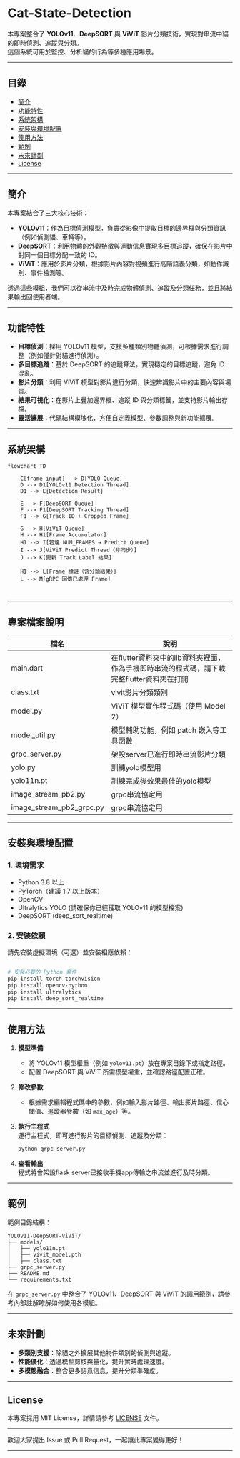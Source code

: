 # Cat-State-Detection


本專案整合了 **YOLOv11**、**DeepSORT** 與 **ViViT** 影片分類技術，實現對串流中貓的即時偵測、追蹤與分類。  
這個系統可用於監控、分析貓的行為等多種應用場景。

---

## 目錄

- [簡介](#簡介)
- [功能特性](#功能特性)
- [系統架構](#系統架構)
- [安裝與環境配置](#安裝與環境配置)
- [使用方法](#使用方法)
- [範例](#範例)
- [未來計劃](#未來計劃)
- [License](#license)

---

## 簡介

本專案結合了三大核心技術：
- **YOLOv11**：作為目標偵測模型，負責從影像中提取目標的邊界框與分類資訊（例如偵測貓、車輛等）。
- **DeepSORT**：利用物體的外觀特徵與運動信息實現多目標追蹤，確保在影片中對同一個目標分配一致的 ID。
- **ViViT**：應用於影片分類，根據影片內容對視頻進行高階語義分類，如動作識別、事件檢測等。

透過這些模組，我們可以從串流中及時完成物體偵測、追蹤及分類任務，並且將結果輸出回使用者端。

---

## 功能特性

- **目標偵測**：採用 YOLOv11 模型，支援多種類別物體偵測，可根據需求進行調整（例如僅針對貓進行偵測）。
- **多目標追蹤**：基於 DeepSORT 的追蹤算法，實現穩定的目標追蹤，避免 ID 混亂。
- **影片分類**：利用 ViViT 模型對影片進行分類，快速辨識影片中的主要內容與場景。
- **結果可視化**：在影片上疊加邊界框、追蹤 ID 與分類標籤，並支持影片輸出存檔。
- **靈活擴展**：代碼結構模塊化，方便自定義模型、參數調整與新功能擴展。

---

## 系統架構

```mermaid
flowchart TD

    C[frame input] --> D[YOLO Queue]
    D --> D1[YOLOv11 Detection Thread]
    D1 --> E[Detection Result]

    E --> F[DeepSORT Queue]
    F --> F1[DeepSORT Tracking Thread]
    F1 --> G[Track ID + Cropped Frame]

    G --> H[ViViT Queue]
    H --> H1[Frame Accumulator]
    H1 --> I[若達 NUM_FRAMES → Predict Queue]
    I --> J[ViViT Predict Thread（非同步）]
    J --> K[更新 Track Label 結果]

    H1 --> L[Frame 標註（含分類結果）]
    L --> M[gRPC 回傳已處理 Frame]



```

---
## 專案檔案說明

| 檔名 | 說明 |
|------|------|
| main.dart | 在flutter資料夾中的lib資料夾裡面，作為手機即時串流的程式碼，請下載完整flutter資料夾在打開 |
| class.txt | vivit影片分類類別 |
| model.py | ViViT 模型實作程式碼（使用 Model 2） |
| model_util.py | 模型輔助功能，例如 patch 嵌入等工具函數 |
| grpc_server.py | 架設server已進行即時串流影片分類|
| yolo.py | 訓練yolo模型用 |
| yolo11n.pt | 訓練完成後效果最佳的yolo模型|
| image_stream_pb2.py | grpc串流協定用|
| image_stream_pb2_grpc.py | grpc串流協定用|
---

## 安裝與環境配置

### 1. 環境需求

- Python 3.8 以上
- PyTorch（建議 1.7 以上版本）
- OpenCV
- Ultralytics YOLO (請確保你已經獲取 YOLOv11 的模型檔案)
- DeepSORT (deep_sort_realtime)

### 2. 安裝依賴

請先安裝虛擬環境（可選）並安裝相應依賴：

```bash

# 安裝必要的 Python 套件
pip install torch torchvision
pip install opencv-python
pip install ultralytics
pip install deep_sort_realtime

```

---

## 使用方法

1. **模型準備**  
   - 將 YOLOv11 模型權重（例如 `yolov11.pt`）放在專案目錄下或指定路徑。
   - 配置 DeepSORT 與 ViViT 所需模型權重，並確認路徑配置正確。

2. **修改參數**  
   - 根據需求編輯程式碼中的參數，例如輸入影片路徑、輸出影片路徑、信心閾值、追蹤器參數（如 `max_age`）等。

3. **執行主程式**  
   運行主程式，即可進行影片的目標偵測、追蹤及分類：
   ```bash
   python grpc_server.py
   ```

4. **查看輸出**  
   程式將會架設flask server已接收手機app傳輸之串流並進行及時分類。

---

## 範例

範例目錄結構：
```
YOLOv11-DeepSORT-ViViT/
├── models/
│   ├── yolo11n.pt
│   ├── vivit_model.pth
│   ├── class.txt
├── grpc_server.py
├── README.md
└── requirements.txt
```

在 `grpc_server.py` 中整合了 YOLOv11、DeepSORT 與 ViViT 的調用範例，請參考內部註解瞭解如何使用各模組。

---

## 未來計劃

- **多類別支援**：除貓之外擴展其他物件類別的偵測與追蹤。
- **性能優化**：透過模型剪枝與量化，提升實時處理速度。
- **多模態融合**：整合更多語意信息，提升分類準確度。

---

## License

本專案採用 MIT License，詳情請參考 [LICENSE](LICENSE) 文件。

---

歡迎大家提出 Issue 或 Pull Request，一起讓此專案變得更好！

---

